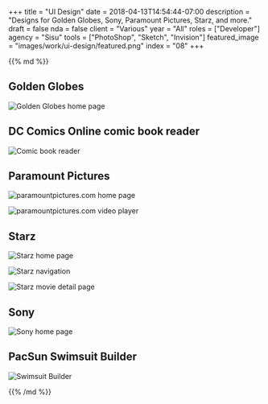 +++
title = "UI Design"
date = 2018-04-13T14:54:44-07:00
description = "Designs for Golden Globes, Sony, Paramount Pictures, Starz, and more."
draft = false
nda = false
client = "Various"
year = "All"
roles = ["Developer"]
agency = "Sisu"
tools = ["PhotoShop", "Sketch", "Invision"]
featured_image = "images/work/ui-design/featured.png"
index = "08"
+++

<div class="markdown post__column">
{{% md %}}

## Golden Globes

![Golden Globes home page](/images/work/ui-design/golden-globes.jpg)

## DC Comics Online comic book reader

![Comic book reader](/images/work/ui-design/dc-comic-reader.jpg)

## Paramount Pictures

![paramountpictures.com home page](/images/work/ui-design/paramount-1.jpg)

![paramountpictures.com video player](/images/work/ui-design/paramount-2.jpg)

## Starz

![Starz home page](/images/work/ui-design/starz-1.jpg)

![Starz navigation](/images/work/ui-design/starz-2.jpg)

![Starz movie detail page](/images/work/ui-design/starz-3.jpg)

## Sony

![Sony home page](/images/work/ui-design/sony-1.jpg)


## PacSun Swimsuit Builder

![Swimsuit Builder](/images/work/ui-design/pacsun.jpg)

{{% /md %}}
</div>
